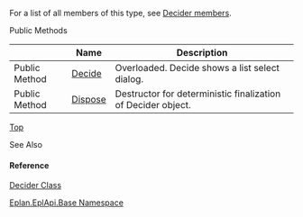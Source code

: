 For a list of all members of this type, see [Decider members](Eplan.EplApi.Baseu~Eplan.EplApi.Base.Decider_members.html).

Public Methods

|  | Name | Description |
| --- | --- | --- |
| Public Method | [Decide](Eplan.EplApi.Baseu~Eplan.EplApi.Base.Decider~Decide.html) | Overloaded. Decide shows a list select dialog. |
| Public Method | [Dispose](Eplan.EplApi.Baseu~Eplan.EplApi.Base.Decider~Dispose().html) | Destructor for deterministic finalization of Decider object. |

[Top](#top)

See Also

#### Reference

[Decider Class](Eplan.EplApi.Baseu~Eplan.EplApi.Base.Decider.html)
  
[Eplan.EplApi.Base Namespace](Eplan.EplApi.Baseu~Eplan.EplApi.Base_namespace.html)